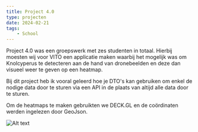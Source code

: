 ```yaml
---
title: Project 4.0
type: projecten
date: 2024-02-21
tags: 
    - School
---
```


Project 4.0 was een groepswerk met zes studenten in totaal. Hierbij moesten wij voor VITO een applicatie maken waarbij het mogelijk was om Knolcyperus te detecteren aan de hand van dronebeelden en deze dan visueel weer te geven op een heatmap.

Bij dit project heb ik vooral geleerd hoe je DTO's kan gebruiken om enkel de nodige data door te sturen via een API in de plaats van altijd alle data door te sturen.

Om de heatmaps te maken gebruikten we DECK.GL en de coördinaten werden ingelezen door GeoJson.

![Alt text](/images/project-4.0.png)